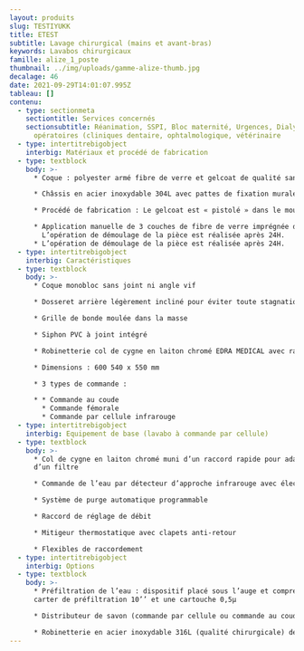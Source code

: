 ```yaml
---
layout: produits
slug: TESTIYUKK
title: ETEST
subtitle: Lavage chirurgical (mains et avant-bras)
keywords: Lavabos chirurgicaux
famille: alize_1_poste
thumbnail: ../img/uploads/gamme-alize-thumb.jpg
decalage: 46
date: 2021-09-29T14:01:07.995Z
tableau: []
contenu:
  - type: sectionmeta
    sectiontitle: Services concernés
    sectionsubtitle: Réanimation, SSPI, Bloc maternité, Urgences, Dialyse, Blocs
      opératoires (cliniques dentaire, ophtalmologique, vétérinaire
  - type: intertitrebigobject
    interbig: Matériaux et procédé de fabrication
  - type: textblock
    body: >-
      * Coque : polyester armé fibre de verre et gelcoat de qualité sanitaire

      * Châssis en acier inoxydable 304L avec pattes de fixation murale

      * Procédé de fabrication : Le gelcoat est « pistolé » dans le moule, et non pas appliqué comme une peinture, ce qui garantit une résistance bien plus importante.

      * Application manuelle de 3 couches de fibre de verre imprégnée de résine écologique à faible teneur en styrène teintée dans la masse, pour une épaisseur finale de 4 mm
        L’opération de démoulage de la pièce est réalisée après 24H.
      * L’opération de démoulage de la pièce est réalisée après 24H.
  - type: intertitrebigobject
    interbig: Caractéristiques
  - type: textblock
    body: >-
      * Coque monobloc sans joint ni angle vif

      * Dosseret arrière légèrement incliné pour éviter toute stagnation de l’eau

      * Grille de bonde moulée dans la masse

      * Siphon PVC à joint intégré

      * Robinetterie col de cygne en laiton chromé EDRA MEDICAL avec raccord rapide pour adaptation d’un filtre terminal ou robinetterie droite

      * Dimensions : 600 540 x 550 mm

      * 3 types de commande :

      * * Commande au coude
        * Commande fémorale
        * Commande par cellule infrarouge
  - type: intertitrebigobject
    interbig: Equipement de base (lavabo à commande par cellule)
  - type: textblock
    body: >-
      * Col de cygne en laiton chromé muni d’un raccord rapide pour adaptation
      d’un filtre

      * Commande de l’eau par détecteur d’approche infrarouge avec électrovanne bistable 1/2" 6Vcc

      * Système de purge automatique programmable

      * Raccord de réglage de débit

      * Mitigeur thermostatique avec clapets anti-retour

      * Flexibles de raccordement
  - type: intertitrebigobject
    interbig: Options
  - type: textblock
    body: >-
      * Préfiltration de l’eau : dispositif placé sous l’auge et comprenant un
      carter de préfiltration 10’’ et une cartouche 0,5µ

      * Distributeur de savon (commande par cellule ou commande au coude)

      * Robinetterie en acier inoxydable 316L (qualité chirurgicale) déclipsable et autoclavable.
---
```

